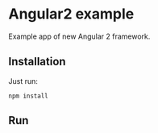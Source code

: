 # Angular2 example
Example app of new Angular 2 framework.

## Installation
Just run:

`npm install`

## Run

